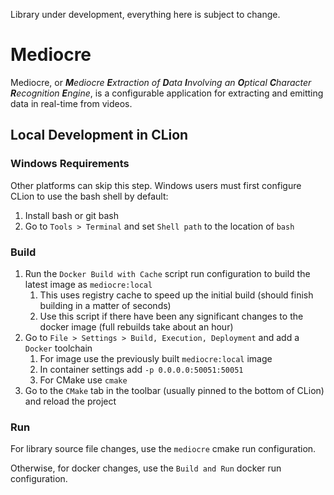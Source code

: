 Library under development, everything here is subject to change.

# Mediocre

Mediocre, or ***M**ediocre **E**xtraction of **D**ata **I**nvolving an **O**ptical **C**haracter **R**ecognition **E**ngine*, is a configurable application for extracting and emitting data in real-time from videos. 

## Local Development in CLion

### Windows Requirements

Other platforms can skip this step. Windows users must first configure CLion to use the bash shell by default:
1. Install bash or git bash
2. Go to `Tools > Terminal` and set `Shell path` to the location of `bash`

### Build

1. Run the `Docker Build with Cache` script run configuration to build the latest image as `mediocre:local`
   1. This uses registry cache to speed up the initial build (should finish building in a matter of seconds)
   2. Use this script if there have been any significant changes to the docker image (full rebuilds take about an hour)
2. Go to `File > Settings > Build, Execution, Deployment` and add a `Docker` toolchain
   1. For image use the previously built `mediocre:local` image
   2. In container settings add `-p 0.0.0.0:50051:50051`
   3. For CMake use `cmake`
3. Go to the `CMake` tab in the toolbar (usually pinned to the bottom of CLion) and reload the project

### Run

For library source file changes, use the `mediocre` cmake run configuration.

Otherwise, for docker changes, use the `Build and Run` docker run configuration.
